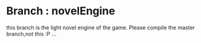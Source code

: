 # Branch : novelEngine

this branch is the light novel engine of the game. Please compile the master branch,not this :P ...

